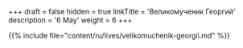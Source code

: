 +++
draft = false
hidden = true
linkTitle = 'Великомученик Георгий'
description = '6 May'
weight = 6
+++

{{% include file="content/ru/lives/velikomuchenik-georgii.md" %}}
